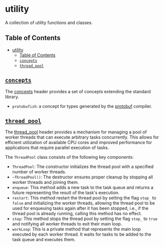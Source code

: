 # utility

A collection of utility functions and classes.

## Table of Contents

- [utility](#utility)
  - [Table of Contents](#table-of-contents)
  - [`concepts`](#concepts)
  - [`thread_pool`](#thread_pool)

## [`concepts`](concepts.h)

The [concepts](concepts.h) header provides a set of concepts extending the standard library.

- `protobufish`: a concept for types generated by the [protobuf](https://protobuf.dev) compiler.

## [`thread_pool`](thread_pool/thread_pool.h)

The [thread_pool](thread_pool/thread_pool.h) header provides a mechanism for managing a pool of worker threads that can execute arbitrary tasks concurrently. This allows for efficient utilization of available CPU cores and improved performance for applications that require parallel execution of tasks.

The `ThreadPool` class consists of the following key components:
- `ThreadPool`: The constructor initializes the thread pool with a specified number of worker threads.
- `~ThreadPool()`: The destructor ensures proper cleanup by stopping all worker threads and joining them.
- `enqueue`: This method adds a new task to the task queue and returns a future representing the result of the task's execution.
- `restart`: This method restart the thread pool by setting the flag `stop_` to `false` and initializing the worker threads, allowing the thread pool to be used for enqueuing tasks again after it has been stopped, i.e., if the thread pool is already running, calling this method has no effect.
- `stop`: This method stops the thread pool by setting the flag `stop_` to `true` and notifying all worker threads to exit their main loop.
- `workLoop`: This is a private method that represents the main loop executed by each worker thread. It waits for tasks to be added to the task queue and executes them.
